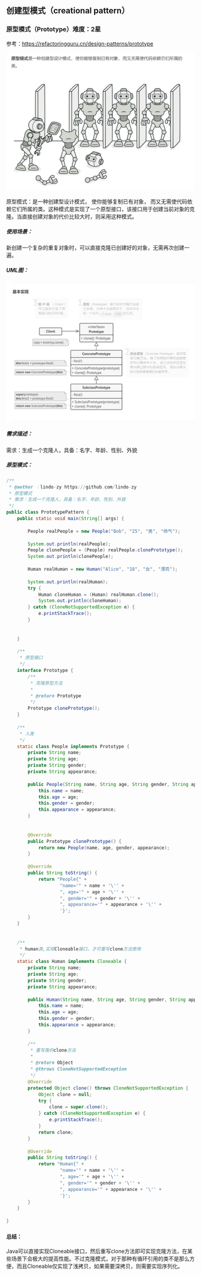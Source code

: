 ## 创建型模式（creational pattern）

### 原型模式（Prototype）难度：2星

参考：https://refactoringguru.cn/design-patterns/prototype

![1676793193913](https://raw.githubusercontent.com/lindo-zy/CodeZero/main/docs/%E8%AE%BE%E8%AE%A1%E6%A8%A1%E5%BC%8F/%E5%8E%9F%E5%9E%8B%E6%A8%A1%E5%BC%8F/1676793193913.png)

原型模式：是一种创建型设计模式， 使你能够复制已有对象， 而又无需使代码依赖它们所属的类。这种模式是实现了一个原型接口，该接口用于创建当前对象的克隆。当直接创建对象的代价比较大时，则采用这种模式。

##### 使用场景：

新创建一个复杂的重复对象时，可以直接克隆已创建好的对象，无需再次创建一遍。

##### UML图：

![1676793358065](https://raw.githubusercontent.com/lindo-zy/CodeZero/main/docs/%E8%AE%BE%E8%AE%A1%E6%A8%A1%E5%BC%8F/%E5%8E%9F%E5%9E%8B%E6%A8%A1%E5%BC%8F/1676793358065.png)

##### 需求描述：

需求：生成一个克隆人，具备：名字、年龄、性别、外貌

##### 原型模式：

```java
/**
 * @author ：lindo-zy https://github.com/lindo-zy
 * 原型模式
 * 需求：生成一个克隆人，具备：名字、年龄、性别、外貌
 */
public class PrototypePattern {
    public static void main(String[] args) {

        People realPeople = new People("Bob", "25", "男", "帅气");

        System.out.println(realPeople);
        People clonePeople = (People) realPeople.clonePrototype();
        System.out.println(clonePeople);

        Human realHuman = new Human("Alice", "18", "女", "漂亮");

        System.out.println(realHuman);
        try {
            Human cloneHuman = (Human) realHuman.clone();
            System.out.println(cloneHuman);
        } catch (CloneNotSupportedException e) {
            e.printStackTrace();
        }


    }

    /**
     * 原型接口
     */
    interface Prototype {
        /**
         * 克隆原型方法
         *
         * @return Prototype
         */
        Prototype clonePrototype();
    }

    /**
     * 人类
     */
    static class People implements Prototype {
        private String name;
        private String age;
        private String gender;
        private String appearance;

        public People(String name, String age, String gender, String appearance) {
            this.name = name;
            this.age = age;
            this.gender = gender;
            this.appearance = appearance;
        }


        @Override
        public Prototype clonePrototype() {
            return new People(name, age, gender, appearance);
        }

        @Override
        public String toString() {
            return "People{" +
                    "name='" + name + '\'' +
                    ", age='" + age + '\'' +
                    ", gender='" + gender + '\'' +
                    ", appearance='" + appearance + '\'' +
                    '}';
        }
    }


    /**
     * human类,实现Cloneable接口，才可重写clone方法使用
     */
    static class Human implements Cloneable {
        private String name;
        private String age;
        private String gender;
        private String appearance;

        public Human(String name, String age, String gender, String appearance) {
            this.name = name;
            this.age = age;
            this.gender = gender;
            this.appearance = appearance;
        }

        /**
         * 重写类的clone方法
         *
         * @return Object
         * @throws CloneNotSupportedException
         */
        @Override
        protected Object clone() throws CloneNotSupportedException {
            Object clone = null;
            try {
                clone = super.clone();
            } catch (CloneNotSupportedException e) {
                e.printStackTrace();
            }
            return clone;
        }

        @Override
        public String toString() {
            return "Human{" +
                    "name='" + name + '\'' +
                    ", age='" + age + '\'' +
                    ", gender='" + gender + '\'' +
                    ", appearance='" + appearance + '\'' +
                    '}';
        }
    }

}

```

#####      

#### 总结：

Java可以直接实现Cloneable接口，然后重写clone方法即可实现克隆方法，在某些场景下会极大的提高性能。不过克隆模式，对于那种有循环引用的类不是那么方便，而且Cloneable仅实现了浅拷贝，如果需要深拷贝，则需要实现序列化。